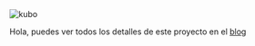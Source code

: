 <img src="http://3.bp.blogspot.com/-JTnQIpRwB2M/UwsXv7FuO9I/AAAAAAAAEbo/4sQwTa3wjhk/s1600/Kubo%2Blogoatx.png" alt="kubo" />
<p>Hola, puedes ver todos los detalles de este proyecto en el <a href="http://ardukubo.blogpot.com">blog</a></p>
